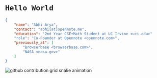# `Hello World`

```json
{
	"name": "Abhi Arya",
	"contact": "abhi[at]opennote.me",
	"education": "2nd Year CSE+Math Student at UC Irvine <uci.edu>"
	"role": "Co-Founder at Opennote <opennote.com>",
	"previously_at": [
		"Browserbase <browserbase.com>",
		"NASA <nasa.gov>"
	]
}
```

<picture>
  <source media="(prefers-color-scheme: dark)" srcset="https://raw.githubusercontent.com/abhi-arya1/abhi-arya1/output/github-contribution-grid-snake-dark.svg">
  <source media="(prefers-color-scheme: light)" srcset="https://raw.githubusercontent.com/abhi-arya1/abhi-arya1/output/github-contribution-grid-snake.svg">
  <img alt="github contribution grid snake animation" src="https://raw.githubusercontent.com/sabhi-arya1/abhi-arya1/output/github-contribution-grid-snake.svg">
</picture>
